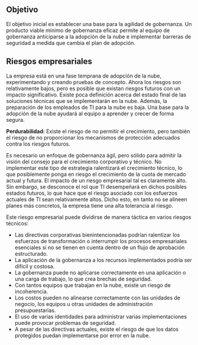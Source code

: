 <!-- TEMPLATE FILE - DO NOT ADD METADATA -->
<!-- markdownlint-disable MD002 MD041 -->

## <a name="objective"></a>Objetivo

El objetivo inicial es establecer una base para la agilidad de gobernanza. Un producto viable mínimo de gobernanza eficaz permite al equipo de gobernanza anticiparse a la adopción de la nube e implementar barreras de seguridad a medida que cambia el plan de adopción.

## <a name="business-risks"></a>Riesgos empresariales

La empresa está en una fase temprana de adopción de la nube, experimentando y creando pruebas de concepto. Ahora los riesgos son relativamente bajos, pero es posible que existan riesgos futuros con un impacto significativo. Existe poca definición acerca del estado final de las soluciones técnicas que se implementarán en la nube. Además, la preparación de los empleados de TI para la nube es baja. Una base para la adopción de la nube ayudará al equipo a aprender y crecer de forma segura.

**Perdurabilidad:** Existe el riesgo de no permitir el crecimiento, pero también el riesgo de no proporcionar los mecanismos de protección adecuados contra los riesgos futuros.

Es necesario un enfoque de gobernanza ágil, pero sólido para admitir la visión del consejo para el crecimiento corporativo y técnico. No implementar este tipo de estrategia ralentizará el crecimiento técnico, lo que posiblemente ponga en riesgo el crecimiento de la cuota de mercado actual y futura. El impacto de un riesgo empresarial tal es claramente alto. Sin embargo, se desconoce el rol que TI desempeñará en dichos posibles estados futuros, lo que hace que el riesgo asociado con los esfuerzos actuales de TI sean relativamente altos. Dicho esto, en tanto no se alineen planes más concretos, la empresa tiene una alta tolerancia al riesgo.

Este riesgo empresarial puede dividirse de manera táctica en varios riesgos técnicos:

- Las directivas corporativas bienintencionadas podrían ralentizar los esfuerzos de transformación o interrumpir los procesos empresariales esenciales si no se tienen en cuenta dentro de un flujo de aprobación estructurado.
- La aplicación de la gobernanza a los recursos implementados podría ser difícil y costosa.
- La gobernanza puede no aplicarse correctamente en una aplicación o una carga de trabajo, lo que crea brechas de seguridad.
- Con tantos equipos que trabajan en la nube, existe un riesgo de incoherencia.
- Los costos pueden no alinearse correctamente con las unidades de negocio, los equipos u otras unidades de administración presupuestarias.
- El uso de varias identidades para administrar varias implementaciones puede provocar problemas de seguridad.
- A pesar de las directivas actuales, existe el riesgo de que los datos protegidos puedan implementarse por error en la nube.
